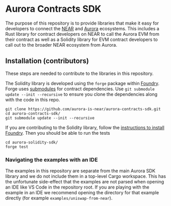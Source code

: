 # Aurora Contracts SDK

The purpose of this repository is to provide libraries that make it easy for developers to connect the [NEAR](https://near.org/) and [Aurora](https://aurora.dev/) ecosystems.
This includes a Rust library for contract developers on NEAR to call the Aurora EVM from their contract as well as a Solidity library for EVM contract developers to call out to the broader NEAR ecosystem from Aurora.

## Installation (contributors)

These steps are needed to contribute to the libraries in this repository.

The Solidity library is developed using the `forge` package within [Foundry](https://book.getfoundry.sh/index.html).
Forge uses [submodules](https://git-scm.com/book/en/v2/Git-Tools-Submodules) for contract dependencies.
Use `git submodule update --init --recursive` to ensure you clone the dependencies along with the code in this repo.

```shell
git clone https://github.com/aurora-is-near/aurora-contracts-sdk.git
cd aurora-contracts-sdk/
git submodule update --init --recursive
```

If you are contributing to the Solidity library, follow the [instructions to install Foundry](https://book.getfoundry.sh/getting-started/installation).
Then you should be able to run the tests

```shell
cd aurora-solidity-sdk/
forge test
```

### Navigating the examples with an IDE

The examples in this repository are separate from the main Aurora SDK library and we do not include them in a top-level Cargo workspace.
This has the unfortunate side-effect that the examples are not parsed when opening an IDE like VS Code in the repository root.
If you are playing with the example in an IDE we recommend opening the directory for that example directly (for example `examples/uniswap-from-near`).
